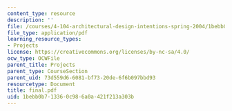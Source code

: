 ```yaml
---
content_type: resource
description: ''
file: /courses/4-104-architectural-design-intentions-spring-2004/1bebb0b713360c986a0a421f213a303b_final.pdf
file_type: application/pdf
learning_resource_types:
- Projects
license: https://creativecommons.org/licenses/by-nc-sa/4.0/
ocw_type: OCWFile
parent_title: Projects
parent_type: CourseSection
parent_uid: 73d559d6-6081-bf73-20de-6f6b097bbd93
resourcetype: Document
title: final.pdf
uid: 1bebb0b7-1336-0c98-6a0a-421f213a303b
---
```

